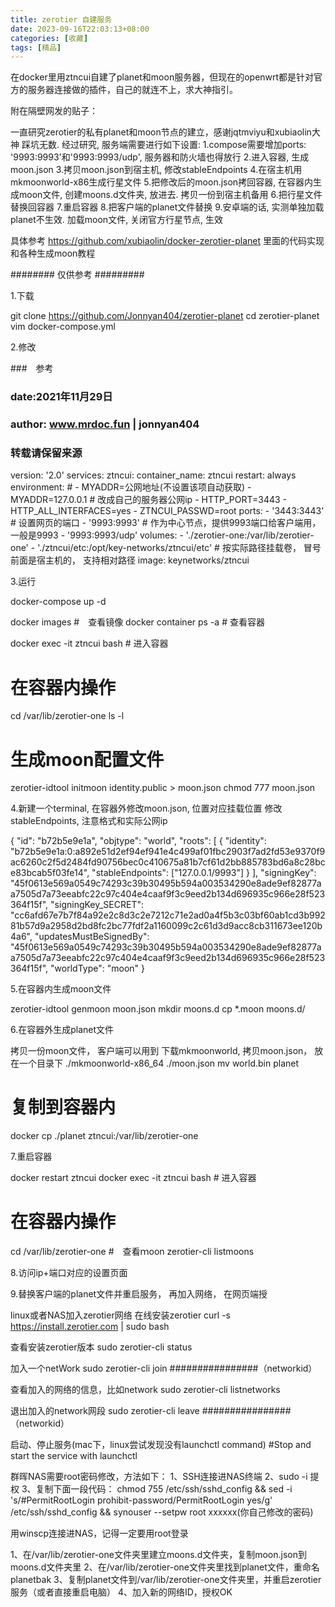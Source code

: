 ```yaml
---
title: zerotier 自建服务
date: 2023-09-16T22:03:13+08:00
categories: [收藏]
tags: [精品]
---
```


在docker里用ztncui自建了planet和moon服务器，但现在的openwrt都是针对官方的服务器连接做的插件，自己的就连不上，求大神指引。



附在隔壁网发的贴子：



一直研究zerotier的私有planet和moon节点的建立，感谢jqtmviyu和xubiaolin大神
踩坑无数. 经过研究, 服务端需要进行如下设置:
1.compose需要增加ports: '9993:9993'和'9993:9993/udp', 服务器和防火墙也得放行
2.进入容器, 生成moon.json
3.拷贝moon.json到宿主机, 修改stableEndpoints
4.在宿主机用mkmoonworld-x86生成行星文件
5.把修改后的moon.json拷回容器, 在容器内生成moon文件, 创建moons.d文件夹, 放进去. 拷贝一份到宿主机备用
6.把行星文件替换回容器
7.重启容器
8.把客户端的planet文件替换
9.安卓端的话, 实测单独加载planet不生效. 加载moon文件, 关闭官方行星节点, 生效

具体参考 https://github.com/xubiaolin/docker-zerotier-planet 里面的代码实现和各种生成moon教程

######## 仅供参考 #########

1.下载

git clone https://github.com/Jonnyan404/zerotier-planet
cd zerotier-planet
vim docker-compose.yml

2.修改

###　参考
### date:2021年11月29日
### author: www.mrdoc.fun | jonnyan404
### 转载请保留来源
version: '2.0'
services:
    ztncui:
        container_name: ztncui
        restart: always
        environment:
            # - MYADDR=公网地址(不设置该项自动获取)
            - MYADDR=127.0.0.1  # 改成自己的服务器公网ip
            - HTTP_PORT=3443
            - HTTP_ALL_INTERFACES=yes
            - ZTNCUI_PASSWD=root
        ports:
            - '3443:3443'  # 设置网页的端口
            - '9993:9993'  # 作为中心节点，提供9993端口给客户端用，一般是9993
            - '9993:9993/udp'
        volumes:
            - './zerotier-one:/var/lib/zerotier-one'
            - './ztncui/etc:/opt/key-networks/ztncui/etc'
            # 按实际路径挂载卷， 冒号前面是宿主机的， 支持相对路径
        image: keynetworks/ztncui

3.运行

docker-compose up -d

docker images #　查看镜像
docker container ps -a # 查看容器

docker exec -it ztncui bash # 进入容器
# 在容器内操作
cd /var/lib/zerotier-one
ls -l
# 生成moon配置文件
zerotier-idtool initmoon identity.public > moon.json
chmod 777 moon.json

4.新建一个terminal, 在容器外修改moon.json, 位置对应挂载位置
修改stableEndpoints, 注意格式和实际公网ip

{
"id": "b72b5e9e1a",
"objtype": "world",
"roots": [
  {
   "identity": "b72b5e9e1a:0:a892e51d2ef94ef941e4c499af01fbc2903f7ad2fd53e9370f9ac6260c2f5d2484fd90756bec0c410675a81b7cf61d2bb885783bd6a8c28bce83bcab5f03fe14",
   "stableEndpoints": ["127.0.0.1/9993"]
  }
],
"signingKey": "45f0613e569a0549c74293c39b30495b594a003534290e8ade9ef82877aa7505d7a73eeabfc22c97c404e4caaf9f3c9eed2b134d696935c966e28f523364f15f",
"signingKey_SECRET": "cc6afd67e7b7f84a92e2c8d3c2e7212c71e2ad0a4f5b3c03bf60ab1cd3b99281b57d9a2958d2bd8fc2bc77fdf2a1160099c2c61d3d9acc8cb311673ee120b4a6",
"updatesMustBeSignedBy": "45f0613e569a0549c74293c39b30495b594a003534290e8ade9ef82877aa7505d7a73eeabfc22c97c404e4caaf9f3c9eed2b134d696935c966e28f523364f15f",
"worldType": "moon"
}

5.在容器内生成moon文件

zerotier-idtool genmoon moon.json
mkdir moons.d
cp *.moon moons.d/

6.在容器外生成planet文件

拷贝一份moon文件， 客户端可以用到
下载mkmoonworld, 拷贝moon.json， 放在一个目录下
./mkmoonworld-x86_64 ./moon.json
mv world.bin planet
# 复制到容器内
docker cp ./planet ztncui:/var/lib/zerotier-one

7.重启容器

docker restart ztncui
docker exec -it ztncui bash # 进入容器
# 在容器内操作
cd /var/lib/zerotier-one
#　查看ｍoon
zerotier-cli listmoons


8.访问ip+端口对应的设置页面

9.替换客户端的planet文件并重启服务， 再加入网络， 在网页端授




linux或者NAS加入zerotier网络
在线安装zerotier
curl -s https://install.zerotier.com | sudo bash

查看安装zerotier版本
sudo zerotier-cli status

加入一个netWork
sudo zerotier-cli join ################（networkid）

查看加入的网络的信息，比如network
sudo zerotier-cli listnetworks

退出加入的network网段
sudo zerotier-cli leave ################（networkid）

启动、停止服务(mac下，linux尝试发现没有launchctl command)
#Stop and start the service with launchctl

群晖NAS需要root密码修改，方法如下：
1、SSH连接进NAS终端
2、sudo -i   提权
3、复制下面一段代码：
chmod 755 /etc/ssh/sshd_config && sed -i 's/#PermitRootLogin prohibit-password/PermitRootLogin yes/g' /etc/ssh/sshd_config && synouser --setpw root xxxxxx(你自己修改的密码)

用winscp连接进NAS，记得一定要用root登录

1、在/var/lib/zerotier-one文件夹里建立moons.d文件夹，复制moon.json到moons.d文件夹里
2、在/var/lib/zerotier-one文件夹里找到planet文件，重命名planetbak
3、复制planet文件到/var/lib/zerotier-one文件夹里，并重启zerotier服务（或者直接重启电脑）
4、加入新的网络ID，授权OK
